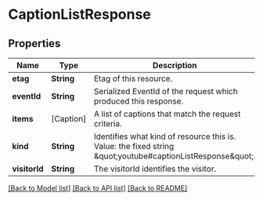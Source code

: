 # CaptionListResponse

## Properties
Name | Type | Description | Notes
------------ | ------------- | ------------- | -------------
**etag** | **String** | Etag of this resource. | [optional] 
**eventId** | **String** | Serialized EventId of the request which produced this response. | [optional] 
**items** | [Caption] | A list of captions that match the request criteria. | [optional] 
**kind** | **String** | Identifies what kind of resource this is. Value: the fixed string \&quot;youtube#captionListResponse\&quot;. | [optional] [default to "youtube#captionListResponse"]
**visitorId** | **String** | The visitorId identifies the visitor. | [optional] 

[[Back to Model list]](../README.md#documentation-for-models) [[Back to API list]](../README.md#documentation-for-api-endpoints) [[Back to README]](../README.md)


